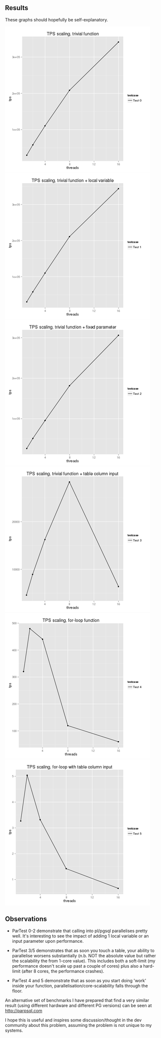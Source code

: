 Results
-------

These graphs should hopefully be self-explanatory. 

![Graph0](sample_results/result0.png)
![Graph1](sample_results/result1.png)
![Graph2](sample_results/result2.png)
![Graph3](sample_results/result3.png)
![Graph4](sample_results/result4.png)
![Graph5](sample_results/result5.png)

Observations
------------

- ParTest 0-2 demonstrate that calling into pl/pgsql parallelises pretty well. It's interesting to see the impact of adding 1 local 
variable or an input parameter upon performance.

- ParTest 3/5 demonstrates that as soon you touch a table, your ability to parallelise worsens substantially (n.b. NOT the absolute 
value but rather the scalability the from 1-core value). This includes both a soft-limit (my performance doesn't scale up past a couple 
of cores) plus also a hard-limit (after 8 cores, the performance crashes).

- ParTest 4 and 5 demonstrate that as soon as you start doing 'work' inside your function, parallelisation/core-scalability falls through the floor.

An alternative set of benchmarks I have prepared that find a very similar result (using different hardware and different PG versions) 
can be seen at http://parpsql.com

I hope this is useful and inspires some discussion/thought in the dev community about this problem, assuming the problem is not unique 
to my systems.

